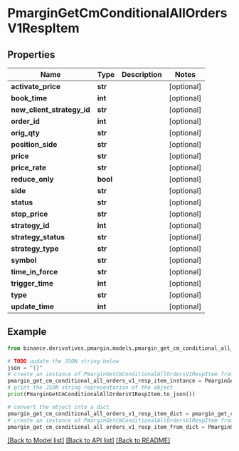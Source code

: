 # PmarginGetCmConditionalAllOrdersV1RespItem


## Properties

Name | Type | Description | Notes
------------ | ------------- | ------------- | -------------
**activate_price** | **str** |  | [optional] 
**book_time** | **int** |  | [optional] 
**new_client_strategy_id** | **str** |  | [optional] 
**order_id** | **int** |  | [optional] 
**orig_qty** | **str** |  | [optional] 
**position_side** | **str** |  | [optional] 
**price** | **str** |  | [optional] 
**price_rate** | **str** |  | [optional] 
**reduce_only** | **bool** |  | [optional] 
**side** | **str** |  | [optional] 
**status** | **str** |  | [optional] 
**stop_price** | **str** |  | [optional] 
**strategy_id** | **int** |  | [optional] 
**strategy_status** | **str** |  | [optional] 
**strategy_type** | **str** |  | [optional] 
**symbol** | **str** |  | [optional] 
**time_in_force** | **str** |  | [optional] 
**trigger_time** | **int** |  | [optional] 
**type** | **str** |  | [optional] 
**update_time** | **int** |  | [optional] 

## Example

```python
from binance.derivatives.pmargin.models.pmargin_get_cm_conditional_all_orders_v1_resp_item import PmarginGetCmConditionalAllOrdersV1RespItem

# TODO update the JSON string below
json = "{}"
# create an instance of PmarginGetCmConditionalAllOrdersV1RespItem from a JSON string
pmargin_get_cm_conditional_all_orders_v1_resp_item_instance = PmarginGetCmConditionalAllOrdersV1RespItem.from_json(json)
# print the JSON string representation of the object
print(PmarginGetCmConditionalAllOrdersV1RespItem.to_json())

# convert the object into a dict
pmargin_get_cm_conditional_all_orders_v1_resp_item_dict = pmargin_get_cm_conditional_all_orders_v1_resp_item_instance.to_dict()
# create an instance of PmarginGetCmConditionalAllOrdersV1RespItem from a dict
pmargin_get_cm_conditional_all_orders_v1_resp_item_from_dict = PmarginGetCmConditionalAllOrdersV1RespItem.from_dict(pmargin_get_cm_conditional_all_orders_v1_resp_item_dict)
```
[[Back to Model list]](../README.md#documentation-for-models) [[Back to API list]](../README.md#documentation-for-api-endpoints) [[Back to README]](../README.md)


